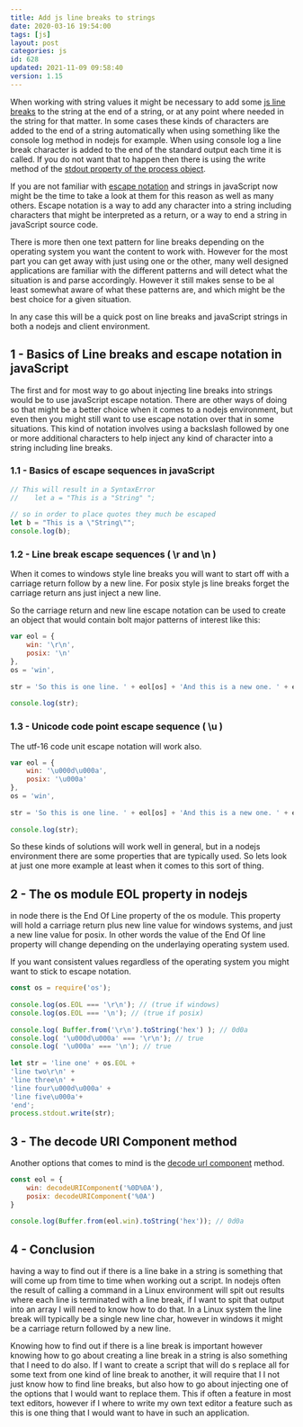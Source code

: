 ```yaml
---
title: Add js line breaks to strings
date: 2020-03-16 19:54:00
tags: [js]
layout: post
categories: js
id: 628
updated: 2021-11-09 09:58:40
version: 1.15
---
```


When working with string values it might be necessary to add some [js line breaks](https://stackoverflow.com/questions/4768118/how-to-break-line-in-javascript) to the string at the end of a string, or at any point where needed in the string for that matter. In some cases these kinds of characters are added to the end of a string automatically when using something like the console log method in nodejs for example. When using console log a line break character is added to the end of the standard output each time it is called. If you do not want that to happen then there is using the write method of the [stdout property of the process object](/2021/03/18/nodejs-process-stdout/).

If you are not familiar with [escape notation](https://developer.mozilla.org/en-US/docs/Web/JavaScript/Reference/Global_Objects/String) and strings in javaScript now might be the time to take a look at them for this reason as well as many others. Escape notation is a way to add any character into a string including characters that might be interpreted as a return, or a way to end a string in javaScript source code.

There is more then one text pattern for line breaks depending on the operating system you want the content to work with. However for the most part you can get away with just using one or the other, many well designed applications are familiar with the different patterns and will detect what the situation is and parse accordingly. However it still makes sense to be al least somewhat aware of what these patterns are, and which might be the best choice for a given situation.

In any case this will be a quick post on line breaks and javaScript strings in both a nodejs and client environment.

<!-- more -->

## 1 - Basics of Line breaks and escape notation in javaScript

The first and for most way to go about injecting line breaks into strings would be to use javaScript escape notation. There are other ways of doing so that might be a better choice when it comes to a nodejs environment, but even then you might still want to use escape notation over that in some situations. This kind of notation involves using a backslash followed by one or more additional characters to help inject any kind of character into a string including line breaks.

### 1.1 - Basics of escape sequences in javaScript

```js
// This will result in a SyntaxError
//    let a = "This is a "String" ";
 
// so in order to place quotes they much be escaped
let b = "This is a \"String\"";
console.log(b);
```

### 1.2 - Line break escape sequences ( \\r and \\n )

When it comes to windows style line breaks you will want to start off with a carriage return follow by a new line. For posix style js line breaks forget the carriage return ans just inject a new line.

So the carriage return and new line escape notation can be used to create an object that would contain bolt major patterns of interest like this:

```js
var eol = {
    win: '\r\n',
    posix: '\n'
},
os = 'win',
 
str = 'So this is one line. ' + eol[os] + 'And this is a new one. ' + eol[os];
 
console.log(str);
```

### 1.3 - Unicode code point escape sequence ( \\u )

The utf-16 code unit escape notation will work also.

```js
var eol = {
    win: '\u000d\u000a',
    posix: '\u000a'
},
os = 'win',
 
str = 'So this is one line. ' + eol[os] + 'And this is a new one. ' + eol[os];
 
console.log(str);
```

So these kinds of solutions will work well in general, but in a  nodejs environment there are some properties that are typically used. So lets look at just one more example at least when it comes to this sort of thing.

## 2 - The os module EOL property in nodejs

in node there is the End Of Line property of the os module. This property will hold a carriage return plus new line value for windows systems, and just a new line value for posix. In other words the value of the End Of line property will change depending on the underlaying operating system used.

If you want consistent values regardless of the operating system you might want to stick to escape notation.

```js
const os = require('os');
 
console.log(os.EOL === '\r\n'); // (true if windows)
console.log(os.EOL === '\n'); // (true if posix)
 
console.log( Buffer.from('\r\n').toString('hex') ); // 0d0a
console.log( '\u000d\u000a' === '\r\n'); // true
console.log( '\u000a' === '\n'); // true
 
let str = 'line one' + os.EOL +
'line two\r\n' +
'line three\n' +
'line four\u000d\u000a' +
'line five\u000a'+
'end';
process.stdout.write(str);
```

## 3 - The decode URI Component method

Another options that comes to mind is the [decode url component](https://developer.mozilla.org/en-US/docs/Web/JavaScript/Reference/Global_Objects/decodeURIComponent) method.

```js
const eol = {
    win: decodeURIComponent('%0D%0A'),
    posix: decodeURIComponent('%0A')
}
 
console.log(Buffer.from(eol.win).toString('hex')); // 0d0a
```

## 4 - Conclusion

having a way to find out if there is a line bake in a string is something that will come up from time to time when working out a script. In nodejs often the result of calling a command in a Linux environment will spit out results where each line is terminated with a line break, if I want to spit that output into an array I will need to know how to do that. In a Linux system the line break will typically be a single new line char, however in windows it might be a carriage return followed by a new line.

Knowing how to find out if there is a line break is important however knowing how to go about creating a line break in a string is also something that I need to do also. If I want to create a script that will do s replace all for some text from one kind of line break to another, it will require that I I not just know how to find line breaks, but also how to go about injecting one of the options that I would want to replace them. This if often a feature in most text editors, however if I where to write my own text editor a feature such as this is one thing that I would want to have in such an application.
